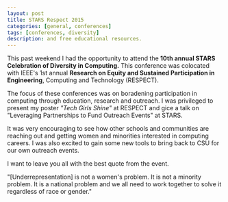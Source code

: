 ```yaml
---
layout: post
title: STARS Respect 2015
categories: [general, conferences]
tags: [conferences, diversity]
description: and free educational resources.
---
```


This past weekend I had the opportunity to attend the **10th annual STARS Celebration of Diversity in Computing.** This conference was colocated with IEEE's 1st annual **Research on Equity and Sustained Participation in Engineering**, Computing and Technology (RESPECT). 

The focus of these conferences was on boradening participation in computing through education, research and outreach. I was privileged to present my poster *"Tech Girls Shine"* at RESPECT and gice a talk on "Leveraging Partnerships to Fund Outreach Events" at STARS.

It was very encouraging to see how other schools and communities are reaching out and getting women and minorities interested in computing careers. I was also excited to gain some new tools to bring back to CSU for our own outreach events.

I want to leave you all with the best quote from the event.

"\[Underrepresentation] is not a women's problem. It is not a minority problem. It is a national problem and we all need to work together to solve it regardless of race or gender."
